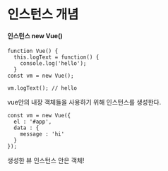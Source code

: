 # 인스턴스 개념 

#### 인스턴스 new Vue()
    function Vue() {
      this.logText = function() {
        console.log('hello');
      }
    const vm = new Vue();
    
    vm.logText(); // hello
    
vue안의 내장 객체들을 사용하기 위해 인스턴스를 생성한다.

    const vm = new Vue({
      el : '#app',
      data : {
        message : 'hi'
      }
    });
 
생성한 뷰 인스턴스 안은 객체!

